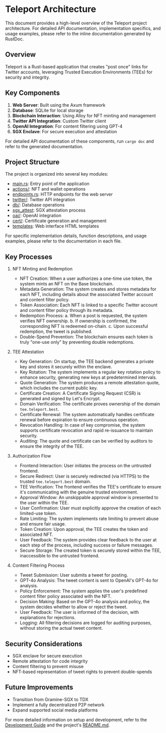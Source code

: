 # Teleport Architecture

This document provides a high-level overview of the Teleport project architecture. For detailed API documentation, implementation specifics, and usage examples, please refer to the inline documentation generated by RustDoc.

## Overview

Teleport is a Rust-based application that creates "post once" links for Twitter accounts, leveraging Trusted Execution Environments (TEEs) for security and integrity.

## Key Components

1. **Web Server**: Built using the Axum framework
2. **Database**: SQLite for local storage
3. **Blockchain Interaction**: Using Alloy for NFT minting and management
4. **Twitter API Integration**: Custom Twitter client
5. **OpenAI Integration**: For content filtering using GPT-4
6. **SGX Enclave**: For secure execution and attestation

For detailed API documentation of these components, run `cargo doc` and refer to the generated documentation.

## Project Structure

The project is organized into several key modules:

- [main.rs](/src/main.rs): Entry point of the application
- [actions/](/src/actions/): NFT and wallet operations
- [endpoints.rs](/src/endpoints.rs): HTTP endpoints for the web server
- [twitter/](/src/twitter/): Twitter API integration
- [db/](/src/db/): Database operations
- [sgx_attest](/src/sgx_attest.rs): SGX attestation process
- [oai/](/src/oai.rs): OpenAI integration
- [cert/](/src/cert.rs): Certificate generation and management
- [templates](/templates/modal.html): Web interface HTML templates

For specific implementation details, function descriptions, and usage examples, please refer to the documentation in each file.

## Key Processes

1. NFT Minting and Redemption
   - NFT Creation: When a user authorizes a one-time use token, the system mints an NFT on the Base blockchain.
   - Metadata Generation: The system creates and stores metadata for each NFT, including details about the associated Twitter account and content filter policy.
   - Token Association: Each NFT is linked to a specific Twitter account and content filter policy through its metadata.
   - Redemption Process:
     a. When a post is requested, the system verifies NFT ownership.
     b. If ownership is confirmed, the corresponding NFT is redeemed on-chain.
     c. Upon successful redemption, the tweet is published.
   - Double-Spend Prevention: The blockchain ensures each token is truly "one-use only" by preventing double redemptions.

2. TEE Attestation
   - Key Generation: On startup, the TEE backend generates a private key and stores it securely within the enclave.
   - Key Rotation: The system implements a regular key rotation policy to enhance security, generating new keys at predetermined intervals.
   - Quote Generation: The system produces a remote attestation quote, which includes the current public key.
   - Certificate Creation: A Certificate Signing Request (CSR) is generated and signed by Let's Encrypt.
   - Domain Verification: The certificate proves ownership of the domain `tee.teleport.best`.
   - Certificate Renewal: The system automatically handles certificate renewal before expiration to ensure continuous operation.
   - Revocation Handling: In case of key compromise, the system supports certificate revocation and rapid re-issuance to maintain security.
   - Auditing: The quote and certificate can be verified by auditors to ensure the integrity of the TEE.

3. Authorization Flow
   - Frontend Interaction: User initiates the process on the untrusted frontend.
   - Secure Redirect: User is securely redirected (via HTTPS) to the trusted `tee.teleport.best` domain.
   - TEE Verification: The frontend verifies the TEE's certificate to ensure it's communicating with the genuine trusted environment.
   - Approval Window: An unskippable approval window is presented to the user within the TEE.
   - User Confirmation: User must explicitly approve the creation of each limited-use token.
   - Rate Limiting: The system implements rate limiting to prevent abuse and ensure fair usage.
   - Token Creation: Upon approval, the TEE creates the token and associated NFT.
   - User Feedback: The system provides clear feedback to the user at each step of the process, including success or failure messages.
   - Secure Storage: The created token is securely stored within the TEE, inaccessible to the untrusted frontend.

4. Content Filtering Process
   - Tweet Submission: User submits a tweet for posting.
   - GPT-4o Analysis: The tweet content is sent to OpenAI's GPT-4o for analysis.
   - Policy Enforcement: The system applies the user's predefined content filter policy associated with the NFT.
   - Decision Making: Based on the GPT-4o analysis and policy, the system decides whether to allow or reject the tweet.
   - User Feedback: The user is informed of the decision, with explanations for rejections.
   - Logging: All filtering decisions are logged for auditing purposes, without storing the actual tweet content.

## Security Considerations

- SGX enclave for secure execution
- Remote attestation for code integrity
- Content filtering to prevent misuse
- NFT-based representation of tweet rights to prevent double-spends

## Future Improvements

- Transition from Gramine-SGX to TDX
- Implement a fully decentralized P2P network
- Expand supported social media platforms

For more detailed information on setup and development, refer to the [Development Guide](DEVELOPMENT.md) and the project's [README.md](../README.md).
